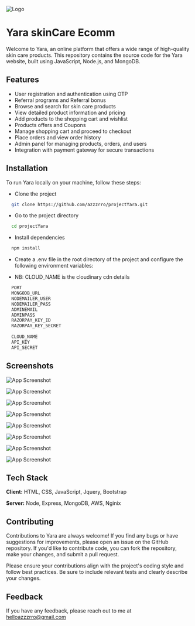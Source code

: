 
![Logo](https://res.cloudinary.com/dmbpxal0o/image/upload/v1687858584/git/yara/Untitled-1_do4zpu.png)


# Yara skinCare Ecomm

Welcome to Yara, an online platform that offers a wide range of high-quality skin care products. This repository contains the source code for the Yara website, built using JavaScript, Node.js, and MongoDB.



## Features

- User registration and authentication using OTP
- Referral programs and Referral bonus
- Browse and search for skin care products 
- View detailed product information and pricing
- Add products to the shopping cart and wishlist
- Products offers and Coupons
- Manage shopping cart and proceed to checkout
- Place orders and view order history
- Admin panel for managing products, orders, and users
- Integration with payment gateway for secure transactions



## Installation

To run Yara locally on your machine, follow these steps:




- Clone the project

```bash
  git clone https://github.com/azzzrro/projectYara.git
```

- Go to the project directory

```bash
  cd projectYara
```

- Install dependencies

```bash
  npm install
```

- Create a .env file in the root directory of the project and configure the following environment variables:

- NB: CLOUD_NAME is the cloudinary cdn details


```bash
  PORT
  MONGODB_URL
  NODEMAILER_USER
  NODEMAILER_PASS
  ADMINEMAIL
  ADMINPASS
  RAZORPAY_KEY_ID
  RAZORPAY_KEY_SECRET
  
  CLOUD_NAME
  API_KEY
  API_SECRET
```


## Screenshots

![App Screenshot](https://res.cloudinary.com/dmbpxal0o/image/upload/v1687855699/git/yara/Screenshot_2023-06-27_141242_eanhon.jpg)

![App Screenshot](https://res.cloudinary.com/dmbpxal0o/image/upload/v1687855700/git/Screenshot_2023-06-27_141345_pqzqsh.jpg)

![App Screenshot](https://res.cloudinary.com/dmbpxal0o/image/upload/v1687856187/git/Screenshot_2023-06-27_141412_xnhr8w.jpg)

![App Screenshot](https://res.cloudinary.com/dmbpxal0o/image/upload/v1687859057/git/Screenshot_2023-06-27_141437_prfkf3.jpg)

![App Screenshot](https://res.cloudinary.com/dmbpxal0o/image/upload/v1687859206/git/Screenshot_2023-06-27_141456_dcuvcm.jpg)

![App Screenshot](https://res.cloudinary.com/dmbpxal0o/image/upload/v1687855700/git/Screenshot_2023-06-27_141549_phiptw.jpg)

![App Screenshot](https://res.cloudinary.com/dmbpxal0o/image/upload/v1687855702/git/Screenshot_2023-06-27_141633_ns1dtb.jpg)

![App Screenshot](https://res.cloudinary.com/dmbpxal0o/image/upload/v1687855700/git/Screenshot_2023-06-27_141653_yrr9lu.jpg)

## Tech Stack

**Client:** HTML, CSS, JavaScript, Jquery, Bootstrap

**Server:** Node, Express, MongoDB, AWS, Nginix


## Contributing

Contributions to Yara are always welcome! If you find any bugs or have suggestions for improvements, please open an issue on the GitHub repository. If you'd like to contribute code, you can fork the repository, make your changes, and submit a pull request.

Please ensure your contributions align with the project's coding style and follow best practices. Be sure to include relevant tests and clearly describe your changes.


## Feedback

If you have any feedback, please reach out to me at helloazzzrro@gmail.com

